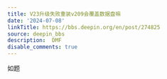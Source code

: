 ```yaml
---
title: V23升级失败重装v209会覆盖数据盘嘛
date: '2024-07-08'
linkTitle: https://bbs.deepin.org/en/post/274825
source: deepin_bbs
description:  DMF 
disable_comments: true
---
```

如题
